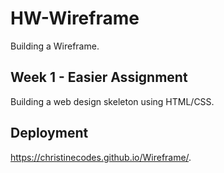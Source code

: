 # HW-Wireframe
 Building a Wireframe.

## Week 1 - Easier Assignment 
Building a web design skeleton using HTML/CSS. 

## Deployment
https://christinecodes.github.io/Wireframe/.


